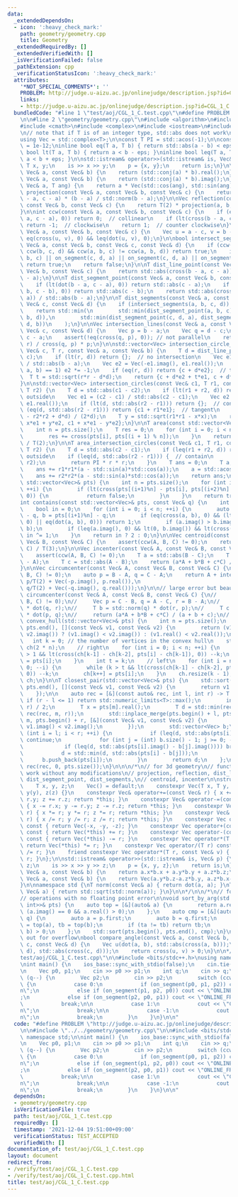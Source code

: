 ```yaml
---
data:
  _extendedDependsOn:
  - icon: ':heavy_check_mark:'
    path: geometry/geometry.cpp
    title: Geometry
  _extendedRequiredBy: []
  _extendedVerifiedWith: []
  _isVerificationFailed: false
  _pathExtension: cpp
  _verificationStatusIcon: ':heavy_check_mark:'
  attributes:
    '*NOT_SPECIAL_COMMENTS*': ''
    PROBLEM: http://judge.u-aizu.ac.jp/onlinejudge/description.jsp?id=CGL_1_C
    links:
    - http://judge.u-aizu.ac.jp/onlinejudge/description.jsp?id=CGL_1_C
  bundledCode: "#line 1 \"test/aoj/CGL_1_C.test.cpp\"\n#define PROBLEM \"http://judge.u-aizu.ac.jp/onlinejudge/description.jsp?id=CGL_1_C\"\
    \n\n#line 2 \"geometry/geometry.cpp\"\n#include <algorithm>\n#include <cassert>\n\
    #include <cmath>\n#include <complex>\n#include <iostream>\n#include <vector>\n\
    \n// note that if T is of an integer type, std::abs does not work\nusing T = double;\n\
    using Vec = std::complex<T>;\n\nconst T PI = std::acos(-1);\n\nconstexpr T eps\
    \ = 1e-12;\ninline bool eq(T a, T b) { return std::abs(a - b) < eps; }\ninline\
    \ bool lt(T a, T b) { return a < b - eps; }\ninline bool leq(T a, T b) { return\
    \ a < b + eps; }\n\nstd::istream& operator>>(std::istream& is, Vec& p) {\n   \
    \ T x, y;\n    is >> x >> y;\n    p = {x, y};\n    return is;\n}\n\nT dot(const\
    \ Vec& a, const Vec& b) {\n    return (std::conj(a) * b).real();\n}\n\nT cross(const\
    \ Vec& a, const Vec& b) {\n    return (std::conj(a) * b).imag();\n}\n\nVec rot(const\
    \ Vec& a, T ang) {\n    return a * Vec(std::cos(ang), std::sin(ang));\n}\n\nVec\
    \ projection(const Vec& a, const Vec& b, const Vec& c) {\n    return a + dot(b\
    \ - a, c - a) * (b - a) / std::norm(b - a);\n}\n\nVec reflection(const Vec& a,\
    \ const Vec& b, const Vec& c) {\n    return T(2) * projection(a, b, c) - c;\n\
    }\n\nint ccw(const Vec& a, const Vec& b, const Vec& c) {\n    if (eq(cross(b -\
    \ a, c - a), 0)) return 0;  // collinear\n    if (lt(cross(b - a, c - a), 0))\
    \ return -1;  // clockwise\n    return 1;  // counter clockwise\n}\n\nbool on_segment(const\
    \ Vec& a, const Vec& b, const Vec& c) {\n    Vec u = a - c, v = b - c;\n    return\
    \ eq(cross(u, v), 0) && leq(dot(u, v), 0);\n}\n\nbool intersect_segments(const\
    \ Vec& a, const Vec& b, const Vec& c, const Vec& d) {\n    if (ccw(a, c, d) !=\
    \ ccw(b, c, d) && ccw(a, b, c) != ccw(a, b, d)) return true;\n    if (on_segment(a,\
    \ b, c) || on_segment(c, d, a) || on_segment(c, d, a) || on_segment(c, d, b))\
    \ return true;\n    return false;\n}\n\nT dist_line_point(const Vec& a, const\
    \ Vec& b, const Vec& c) {\n    return std::abs(cross(b - a, c - a)) / std::abs(b\
    \ - a);\n}\n\nT dist_segment_point(const Vec& a, const Vec& b, const Vec& c) {\n\
    \    if (lt(dot(b - a, c - a), 0)) return std::abs(c - a);\n    if (lt(dot(a -\
    \ b, c - b), 0)) return std::abs(c - b);\n    return std::abs(cross(b - a, c -\
    \ a)) / std::abs(b - a);\n}\n\nT dist_segments(const Vec& a, const Vec& b, const\
    \ Vec& c, const Vec& d) {\n    if (intersect_segments(a, b, c, d)) return T(0);\n\
    \    return std::min(\n        std::min(dist_segment_point(a, b, c), dist_segment_point(a,\
    \ b, d)),\n        std::min(dist_segment_point(c, d, a), dist_segment_point(c,\
    \ d, b))\n    );\n}\n\nVec intersection_lines(const Vec& a, const Vec& b, const\
    \ Vec& c, const Vec& d) {\n    Vec p = b - a;\n    Vec q = d - c;\n    Vec r =\
    \ c - a;\n    assert(!eq(cross(q, p), 0)); // not parallel\n    return a + cross(q,\
    \ r) / cross(q, p) * p;\n}\n\nstd::vector<Vec> intersection_circle_line(const\
    \ Vec& c, T r, const Vec& a, const Vec& b) {\n    T d = dist_line_point(a, b,\
    \ c);\n    if (lt(r, d)) return {};  // no intersection\n    Vec e1 = (b - a)\
    \ / std::abs(b - a);\n    Vec e2 = Vec(-e1.imag(), e1.real());\n    if (ccw(c,\
    \ a, b) == 1) e2 *= -1;\n    if (eq(r, d)) return {c + d*e2};  // tangent\n  \
    \  T t = std::sqrt(r*r - d*d);\n    return {c + d*e2 + t*e1, c + d*e2 - t*e1};\n\
    }\n\nstd::vector<Vec> intersection_circles(const Vec& c1, T r1, const Vec& c2,\
    \ T r2) {\n    T d = std::abs(c1 - c2);\n    if (lt(r1 + r2, d)) return {};  //\
    \ outside\n    Vec e1 = (c2 - c1) / std::abs(c2 - c1);\n    Vec e2 = Vec(-e1.imag(),\
    \ e1.real());\n    if (lt(d, std::abs(r2 - r1))) return {};  // contain\n    if\
    \ (eq(d, std::abs(r2 - r1))) return {c1 + r1*e1};  // tangent\n    T x = (r1*r1\
    \ - r2*r2 + d*d) / (2*d);\n    T y = std::sqrt(r1*r1 - x*x);\n    return {c1 +\
    \ x*e1 + y*e2, c1 + x*e1 - y*e2};\n}\n\nT area(const std::vector<Vec>& pts) {\n\
    \    int n = pts.size();\n    T res = 0;\n    for (int i = 0; i < n; ++i) {\n\
    \        res += cross(pts[i], pts[(i + 1) % n]);\n    }\n    return std::abs(res)\
    \ / T(2);\n}\n\nT area_intersection_circles(const Vec& c1, T r1, const Vec& c2,\
    \ T r2) {\n    T d = std::abs(c2 - c1);\n    if (leq(r1 + r2, d)) return 0;  //\
    \ outside\n    if (leq(d, std::abs(r2 - r1))) {  // contain\n        T r = std::min(r1,\
    \ r2);\n        return PI * r * r;\n    }\n    T ans = 0;\n    T a;\n    a = std::acos((r1*r1+d*d-r2*r2)/(2*r1*d));\n\
    \    ans += r1*r1*(a - std::sin(a)*std::cos(a));\n    a = std::acos((r2*r2+d*d-r1*r1)/(2*r2*d));\n\
    \    ans += r2*r2*(a - std::sin(a)*std::cos(a));\n    return ans;\n}\n\nbool is_convex(const\
    \ std::vector<Vec>& pts) {\n    int n = pts.size();\n    for (int i = 0; i < n;\
    \ ++i) {\n        if (lt(cross(pts[(i+1)%n] - pts[i], pts[(i+2)%n] - pts[(i+1)%n]),\
    \ 0)) {\n            return false;\n        }\n    }\n    return true;\n}\n\n\
    int contains(const std::vector<Vec>& pts, const Vec& q) {\n    int n = pts.size();\n\
    \    bool in = 0;\n    for (int i = 0; i < n; ++i) {\n        auto a = pts[i]\
    \ - q, b = pts[(i+1)%n] - q;\n        if (eq(cross(a, b), 0) && (lt(dot(a, b),\
    \ 0) || eq(dot(a, b), 0))) return 1;\n        if (a.imag() > b.imag()) std::swap(a,\
    \ b);\n        if (leq(a.imag(), 0) && lt(0, b.imag()) && lt(cross(a, b), 0))\
    \ in ^= 1;\n    }\n    return in ? 2 : 0;\n}\n\nVec centroid(const Vec& A, const\
    \ Vec& B, const Vec& C) {\n    assert(ccw(A, B, C) != 0);\n    return (A + B +\
    \ C) / T(3);\n}\n\nVec incenter(const Vec& A, const Vec& B, const Vec& C) {\n\
    \    assert(ccw(A, B, C) != 0);\n    T a = std::abs(B - C);\n    T b = std::abs(C\
    \ - A);\n    T c = std::abs(A - B);\n    return (a*A + b*B + c*C) / (a + b + c);\n\
    }\n\nVec circumcenter(const Vec& A, const Vec& B, const Vec& C) {\n    assert(ccw(A,\
    \ B, C) != 0);\n    auto p = B - A, q = C - A;\n    return A + intersection_lines(p/T(2),\
    \ p/T(2) + Vec(-p.imag(), p.real()),\n                                  q/T(2),\
    \ q/T(2) + Vec(-q.imag(), q.real()));\n}\n\n// large error but beautiful\n// Vec\
    \ circumcenter(const Vec& A, const Vec& B, const Vec& C) {\n//     assert(ccw(A,\
    \ B, C) != 0);\n//     Vec p = C - B, q = A - C, r = B - A;\n//     T a = std::norm(p)\
    \ * dot(q, r);\n//     T b = std::norm(q) * dot(r, p);\n//     T c = std::norm(r)\
    \ * dot(p, q);\n//     return (a*A + b*B + c*C) / (a + b + c);\n// }\n\nstd::vector<Vec>\
    \ convex_hull(std::vector<Vec>& pts) {\n    int n = pts.size();\n    std::sort(pts.begin(),\
    \ pts.end(), [](const Vec& v1, const Vec& v2) {\n        return (v1.imag() !=\
    \ v2.imag()) ? (v1.imag() < v2.imag()) : (v1.real() < v2.real());\n    });\n \
    \   int k = 0; // the number of vertices in the convex hull\n    std::vector<Vec>\
    \ ch(2 * n);\n    // right\n    for (int i = 0; i < n; ++i) {\n        while (k\
    \ > 1 && lt(cross(ch[k-1] - ch[k-2], pts[i] - ch[k-1]), 0)) --k;\n        ch[k++]\
    \ = pts[i];\n    }\n    int t = k;\n    // left\n    for (int i = n - 2; i >=\
    \ 0; --i) {\n        while (k > t && lt(cross(ch[k-1] - ch[k-2], pts[i] - ch[k-1]),\
    \ 0)) --k;\n        ch[k++] = pts[i];\n    }\n    ch.resize(k - 1);\n    return\
    \ ch;\n}\n\nT closest_pair(std::vector<Vec>& pts) {\n    std::sort(pts.begin(),\
    \ pts.end(), [](const Vec& v1, const Vec& v2) {\n        return v1.real() < v2.real();\n\
    \    });\n\n    auto rec = [&](const auto& rec, int l, int r) -> T {\n       \
    \ if (r - l <= 1) return std::numeric_limits<T>::max();\n        int m = (l +\
    \ r) / 2;\n        T x = pts[m].real();\n        T d = std::min(rec(rec, l, m),\
    \ rec(rec, m, r));\n        std::inplace_merge(pts.begin() + l, pts.begin() +\
    \ m, pts.begin() + r, [&](const Vec& v1, const Vec& v2) {\n            return\
    \ v1.imag() < v2.imag();\n        });\n        std::vector<Vec> b;\n        for\
    \ (int i = l; i < r; ++i) {\n            if (leq(d, std::abs(pts[i].real() - x)))\
    \ continue;\n            for (int j = (int) b.size() - 1; j >= 0; --j) {\n   \
    \             if (leq(d, std::abs(pts[i].imag() - b[j].imag()))) break;\n    \
    \            d = std::min(d, std::abs(pts[i] - b[j]));\n            }\n      \
    \      b.push_back(pts[i]);\n        }\n        return d;\n    };\n\n    return\
    \ rec(rec, 0, pts.size());\n}\n\n\n/*\n// for 3d geometry\n// functions that will\
    \ work without any modifications\n// projection, reflection, dist_line_point,\
    \ dist_segment_point, dist_segments,\n// centroid, incenter\n\nstruct Vec {\n\
    \    T x, y, z;\n    Vec() = default;\n    constexpr Vec(T x, T y, T z) : x(x),\
    \ y(y), z(z) {}\n    constexpr Vec& operator+=(const Vec& r) { x += r.x; y +=\
    \ r.y; z += r.z; return *this; }\n    constexpr Vec& operator-=(const Vec& r)\
    \ { x -= r.x; y -= r.y; z -= r.z; return *this; }\n    constexpr Vec& operator*=(T\
    \ r) { x *= r; y *= r; z *= r; return *this; }\n    constexpr Vec& operator/=(T\
    \ r) { x /= r; y /= r; z /= r; return *this; }\n    constexpr Vec operator-()\
    \ const { return Vec(-x, -y, -z); }\n    constexpr Vec operator+(const Vec& r)\
    \ const { return Vec(*this) += r; }\n    constexpr Vec operator-(const Vec& r)\
    \ const { return Vec(*this) -= r; }\n    constexpr Vec operator*(T r) const {\
    \ return Vec(*this) *= r; }\n    constexpr Vec operator/(T r) const { return Vec(*this)\
    \ /= r; }\n    friend constexpr Vec operator*(T r, const Vec& v) { return v *\
    \ r; }\n};\n\nstd::istream& operator>>(std::istream& is, Vec& p) {\n    T x, y,\
    \ z;\n    is >> x >> y >> z;\n    p = {x, y, z};\n    return is;\n}\n\nT dot(const\
    \ Vec& a, const Vec& b) {\n    return a.x*b.x + a.y*b.y + a.z*b.z;\n}\n\nVec cross(const\
    \ Vec& a, const Vec& b) {\n    return Vec(a.y*b.z-a.z*b.y, a.z*b.x-a.x*b.z, a.x*b.y-a.y*b.x);\n\
    }\n\nnamespace std {\nT norm(const Vec& a) { return dot(a, a); }\nT abs(const\
    \ Vec& a) { return std::sqrt(std::norm(a)); }\n}\n\n*/\n\n/*\n// for integer coordinates\n\
    // operations with no floating point error\n\nvoid sort_by_arg(std::vector<pair<Vec,\
    \ int>>& pts) {\n    auto top = [&](auto& a) {\n        return a.real() > 0 ||\
    \ (a.imag() == 0 && a.real() > 0);\n    };\n    auto cmp = [&](auto& p, auto&\
    \ q) {\n        auto a = p.first;\n        auto b = q.first;\n        bool ta\
    \ = top(a), tb = top(b);\n        if (ta != tb) return tb;\n        return cross(a,\
    \ b) > 0;\n    };\n    std::sort(pts.begin(), pts.end(), cmp);\n}\n\n// watch\
    \ out for overflow\nbool compare_angle(const Vec& a, const Vec& b, const Vec&\
    \ c, const Vec& d) {\n    Vec u(dot(a, b), std::abs(cross(a, b)));\n    Vec v(dot(c,\
    \ d), std::abs(cross(c, d)));\n    return cross(u, v) > 0;\n}\n\n*/\n#line 4 \"\
    test/aoj/CGL_1_C.test.cpp\"\n\n#include <bits/stdc++.h>\nusing namespace std;\n\
    \nint main() {\n    ios_base::sync_with_stdio(false);\n    cin.tie(nullptr);\n\
    \n    Vec p0, p1;\n    cin >> p0 >> p1;\n    int q;\n    cin >> q;\n    while\
    \ (q--) {\n        Vec p2;\n        cin >> p2;\n        switch (ccw(p0, p1, p2))\
    \ {\n            case 0:\n            if (on_segment(p0, p1, p2)) cout << \"ON_SEGMENT\\\
    n\";\n            else if (on_segment(p1, p2, p0)) cout << \"ONLINE_BACK\\n\"\
    ;\n            else if (on_segment(p2, p0, p1)) cout << \"ONLINE_FRONT\\n\";\n\
    \            break;\n\n            case 1:\n            cout << \"COUNTER_CLOCKWISE\\\
    n\";\n            break;\n\n            case -1:\n            cout << \"CLOCKWISE\\\
    n\";\n            break;\n        }\n    }\n}\n\n"
  code: "#define PROBLEM \"http://judge.u-aizu.ac.jp/onlinejudge/description.jsp?id=CGL_1_C\"\
    \n\n#include \"../../geometry/geometry.cpp\"\n\n#include <bits/stdc++.h>\nusing\
    \ namespace std;\n\nint main() {\n    ios_base::sync_with_stdio(false);\n    cin.tie(nullptr);\n\
    \n    Vec p0, p1;\n    cin >> p0 >> p1;\n    int q;\n    cin >> q;\n    while\
    \ (q--) {\n        Vec p2;\n        cin >> p2;\n        switch (ccw(p0, p1, p2))\
    \ {\n            case 0:\n            if (on_segment(p0, p1, p2)) cout << \"ON_SEGMENT\\\
    n\";\n            else if (on_segment(p1, p2, p0)) cout << \"ONLINE_BACK\\n\"\
    ;\n            else if (on_segment(p2, p0, p1)) cout << \"ONLINE_FRONT\\n\";\n\
    \            break;\n\n            case 1:\n            cout << \"COUNTER_CLOCKWISE\\\
    n\";\n            break;\n\n            case -1:\n            cout << \"CLOCKWISE\\\
    n\";\n            break;\n        }\n    }\n}\n\n"
  dependsOn:
  - geometry/geometry.cpp
  isVerificationFile: true
  path: test/aoj/CGL_1_C.test.cpp
  requiredBy: []
  timestamp: '2021-12-04 19:51:00+09:00'
  verificationStatus: TEST_ACCEPTED
  verifiedWith: []
documentation_of: test/aoj/CGL_1_C.test.cpp
layout: document
redirect_from:
- /verify/test/aoj/CGL_1_C.test.cpp
- /verify/test/aoj/CGL_1_C.test.cpp.html
title: test/aoj/CGL_1_C.test.cpp
---
```

